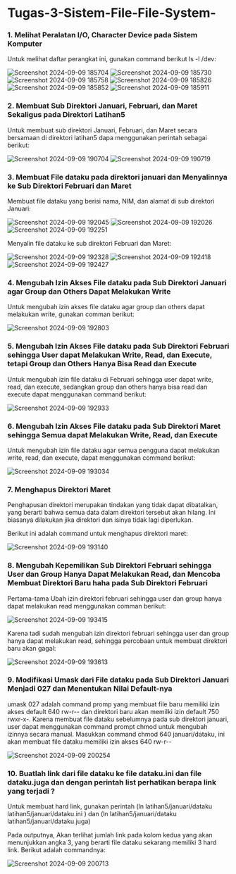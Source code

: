# Tugas-3-Sistem-File-File-System-

### 1. Melihat Peralatan I/O, Character Device pada Sistem Komputer
Untuk melihat daftar perangkat ini, gunakan command berikut ls -l /dev:

![Screenshot 2024-09-09 185704](https://github.com/user-attachments/assets/93ca52b9-8eae-4e6e-8c81-df647e69f82d)
![Screenshot 2024-09-09 185730](https://github.com/user-attachments/assets/8db6abaf-0f2c-45b5-90a5-330a1fee97b1)
![Screenshot 2024-09-09 185758](https://github.com/user-attachments/assets/ac7cd97a-77fc-4666-a96b-36f00b3c8626)
![Screenshot 2024-09-09 185826](https://github.com/user-attachments/assets/72570beb-b171-463a-a873-31cfee14599d)
![Screenshot 2024-09-09 185852](https://github.com/user-attachments/assets/76daea32-9eef-49b8-b59b-589fcac9556b)
![Screenshot 2024-09-09 185911](https://github.com/user-attachments/assets/0110eb77-b0fb-4b22-8d2e-ebf3a8f916e8)

### 2. Membuat Sub Direktori Januari, Februari, dan Maret Sekaligus pada Direktori Latihan5
Untuk membuat sub direktori Januari, Februari, dan Maret secara bersamaan di direktori latihan5 dapa menggunakan perintah sebagai berikut:

![Screenshot 2024-09-09 190704](https://github.com/user-attachments/assets/9cc7b5d1-8a7a-4869-96e2-4b9564516d0c)
![Screenshot 2024-09-09 190719](https://github.com/user-attachments/assets/fb5f0c9c-d2f4-4a0e-8ef1-a1bab550813d)

### 3. Membuat File dataku pada direktori januari dan Menyalinnya ke Sub Direktori Februari dan Maret
Membuat file dataku yang berisi nama, NIM, dan alamat di sub direktori Januari:

![Screenshot 2024-09-09 192045](https://github.com/user-attachments/assets/1d3371f6-7984-4b4a-a3f5-394a026337ac)
![Screenshot 2024-09-09 192026](https://github.com/user-attachments/assets/d61d7559-9d0c-491e-ad86-138849d0a179)
![Screenshot 2024-09-09 192251](https://github.com/user-attachments/assets/ff484e9f-d060-4e33-aaef-2d83665c24cb)

Menyalin file dataku ke sub direktori Februari dan Maret:

![Screenshot 2024-09-09 192328](https://github.com/user-attachments/assets/c1977d35-7aa1-4cc3-9c20-d94b025e8313)
![Screenshot 2024-09-09 192418](https://github.com/user-attachments/assets/a677a88c-f154-474d-907c-4d4a1c874845)
![Screenshot 2024-09-09 192427](https://github.com/user-attachments/assets/144099d4-d30f-4a6a-a41f-feaf8d4d6a6d)

### 4. Mengubah Izin Akses File dataku pada Sub Direktori Januari agar Group dan Others Dapat Melakukan Write
Untuk mengubah izin akses file dataku agar group dan others dapat melakukan write, gunakan comman berikut:

![Screenshot 2024-09-09 192803](https://github.com/user-attachments/assets/d6ef67dc-22a0-4bdd-8ac9-bee4ce36c1cc)

### 5. Mengubah Izin Akses File dataku pada Sub Direktori Februari sehingga User dapat Melakukan Write, Read, dan Execute, tetapi Group dan Others Hanya Bisa Read dan Execute
Untuk mengubah izin file dataku di Februari sehingga user dapat write, read, dan execute, sedangkan group dan others hanya bisa read dan execute dapat menggunakan command berikut:

![Screenshot 2024-09-09 192933](https://github.com/user-attachments/assets/3b544df5-19d8-416f-a767-b3893c023806)

### 6. Mengubah Izin Akses File dataku pada Sub Direktori Maret sehingga Semua dapat Melakukan Write, Read, dan Execute
Untuk mengubah izin file dataku agar semua pengguna dapat melakukan write, read, dan execute, dapat menggunakan command berikut:

![Screenshot 2024-09-09 193034](https://github.com/user-attachments/assets/c8afd9c3-7fe3-482e-8239-1ef0118a0d56)

### 7.  Menghapus Direktori Maret
Penghapusan direktori merupakan tindakan yang tidak dapat dibatalkan, yang berarti bahwa semua data dalam direktori tersebut akan hilang. Ini biasanya dilakukan jika direktori dan isinya tidak lagi diperlukan.

Berikut ini adalah command untuk menghapus direktori maret:

![Screenshot 2024-09-09 193140](https://github.com/user-attachments/assets/3b661c13-13f1-4cb8-9668-e61ee5d2cedc)

### 8. Mengubah Kepemilikan Sub Direktori Februari sehingga User dan Group Hanya Dapat Melakukan Read, dan Mencoba Membuat Direktori Baru haha pada Sub Direktori Februari

Pertama-tama Ubah izin direktori februari sehingga user dan group hanya dapat melakukan read menggunakan comman berikut:

![Screenshot 2024-09-09 193415](https://github.com/user-attachments/assets/112efde1-3eb5-49ec-99b0-07c6423044ba)

Karena tadi sudah mengubah izin direktori februari sehingga user dan group hanya dapat melakukan read, sehingga percobaan untuk membuat direktori baru akan gagal:

![Screenshot 2024-09-09 193613](https://github.com/user-attachments/assets/5e608180-ce6f-46a8-82be-68548ccb1cdb)

### 9. Modifikasi Umask dari File dataku pada Sub Direktori Januari Menjadi 027 dan Menentukan Nilai Default-nya
umask 027 adalah command promp yang membuat file baru memiliki izin akses default 640 rw-r-- dan direktori baru akan memilki izin default 750 rwxr-x-. Karena membuat file dataku sebelumnya pada sub direktori januari, user dapat menggunakan command prompt chmod untuk mengubah izinnya secara manual. Masukkan command chmod 640 januari/dataku, ini akan membuat file dataku memiliki izin akses 640 rw-r--

![Screenshot 2024-09-09 200254](https://github.com/user-attachments/assets/6fe48698-fd09-48cd-8662-6ecc184a48de)

### 10.  Buatlah link dari file dataku ke file dataku.ini dan file dataku.juga dan dengan perintah list perhatikan berapa link yang terjadi ?

Untuk membuat hard link, gunakan perintah (ln latihan5/januari/dataku latihan5/januari/dataku.ini ) dan (ln latihan5/januari/dataku latihan5/januari/dataku.juga)

Pada outputnya, Akan terlihat jumlah link pada kolom kedua yang akan menunjukkan angka 3, yang berarti file dataku sekarang memiliki 3 hard link. Berikut adalah commandnya:

![Screenshot 2024-09-09 200713](https://github.com/user-attachments/assets/9faddc92-d4a2-424d-acc3-ce28284e87ca)










































